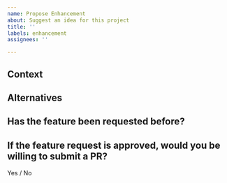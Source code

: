 ```yaml
---
name: Propose Enhancement
about: Suggest an idea for this project
title: ''
labels: enhancement
assignees: ''

---
```


## Context
<!-- What are you trying to do and how would you want to do it differently? Is it something you currently you cannot do? Is this related to an issue/problem? -->

## Alternatives
<!-- Can you achieve the same result doing it in an alternative way? Is the alternative considerable? -->

## Has the feature been requested before?
<!-- If so, please provide a link to the issue-->

## If the feature request is approved, would you be willing to submit a PR?
<!-- Help can be provided if you need assistance submitting a PR. Either is fine -->
<!-- Markdown template for Yes: Yes / ~~No~~ -->
<!-- Markdown template for No: ~~Yes~~ / No -->

Yes / No
